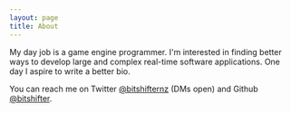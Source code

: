 ```yaml
---
layout: page
title: About
---
```


My day job is a game engine programmer. I'm interested in finding better ways to develop large and complex real-time software applications. One day I aspire to write a better bio.

You can reach me on Twitter <a href="https://twitter.com/{{ site.twitter_username }}">@bitshifternz</a> (DMs open) and Github <a href="https://github.com/{{ site.github_username }}">@bitshifter</a>.

